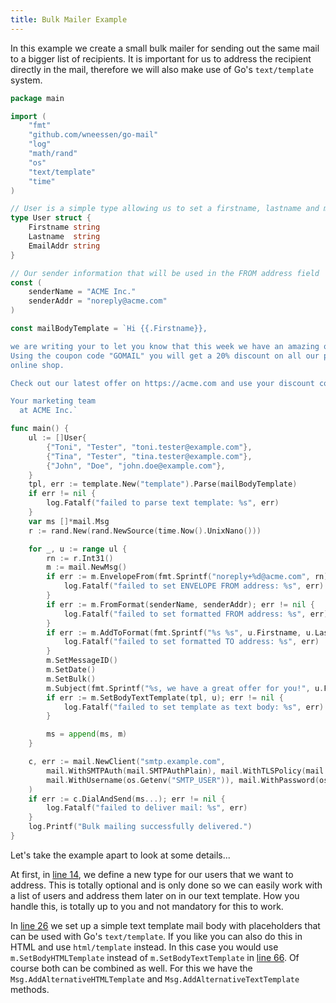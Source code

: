 ```yaml
---
title: Bulk Mailer Example
---
```


In this example we create a small bulk mailer for sending out the same mail to a bigger list of
recipients. It is important for us to address the recipient directly in the mail, therefore we will
also make use of Go's `text/template` system.

```go
package main

import (
	"fmt"
	"github.com/wneessen/go-mail"
	"log"
	"math/rand"
	"os"
	"text/template"
	"time"
)

// User is a simple type allowing us to set a firstname, lastname and mail address
type User struct {
	Firstname string
	Lastname  string
	EmailAddr string
}

// Our sender information that will be used in the FROM address field
const (
	senderName = "ACME Inc."
	senderAddr = "noreply@acme.com"
)

const mailBodyTemplate = `Hi {{.Firstname}},

we are writing your to let you know that this week we have an amazing offer for you.
Using the coupon code "GOMAIL" you will get a 20% discount on all our products in our
online shop.

Check out our latest offer on https://acme.com and use your discount code today!

Your marketing team
  at ACME Inc.`

func main() {
	ul := []User{
		{"Toni", "Tester", "toni.tester@example.com"},
		{"Tina", "Tester", "tina.tester@example.com"},
		{"John", "Doe", "john.doe@example.com"},
	}
	tpl, err := template.New("template").Parse(mailBodyTemplate)
	if err != nil {
		log.Fatalf("failed to parse text template: %s", err)
	}
	var ms []*mail.Msg
	r := rand.New(rand.NewSource(time.Now().UnixNano()))

	for _, u := range ul {
		rn := r.Int31()
		m := mail.NewMsg()
		if err := m.EnvelopeFrom(fmt.Sprintf("noreply+%d@acme.com", rn)); err != nil {
			log.Fatalf("failed to set ENVELOPE FROM address: %s", err)
		}
		if err := m.FromFormat(senderName, senderAddr); err != nil {
			log.Fatalf("failed to set formatted FROM address: %s", err)
		}
		if err := m.AddToFormat(fmt.Sprintf("%s %s", u.Firstname, u.Lastname), u.EmailAddr); err != nil {
			log.Fatalf("failed to set formatted TO address: %s", err)
		}
		m.SetMessageID()
		m.SetDate()
		m.SetBulk()
		m.Subject(fmt.Sprintf("%s, we have a great offer for you!", u.Firstname))
		if err := m.SetBodyTextTemplate(tpl, u); err != nil {
			log.Fatalf("failed to set template as text body: %s", err)
		}

		ms = append(ms, m)
	}

	c, err := mail.NewClient("smtp.example.com",
		mail.WithSMTPAuth(mail.SMTPAuthPlain), mail.WithTLSPolicy(mail.TLSMandatory),
		mail.WithUsername(os.Getenv("SMTP_USER")), mail.WithPassword(os.Getenv("SMTP_PASS")),
	)
	if err := c.DialAndSend(ms...); err != nil {
		log.Fatalf("failed to deliver mail: %s", err)
	}
	log.Printf("Bulk mailing successfully delivered.")
}
```

Let's take the example apart to look at some details...

At first, in [line 14](#hl-0-14), we define a new type for our users that we want to address. This is totally 
optional and is only done so we can easily work with a list of users and address them later on in our text 
template. How you handle this, is totally up to you and not mandatory for this to work.

In [line 26](#hl-0-26) we set up a simple text template mail body with placeholders that can be used with 
Go's `text/template`. If you like you can also do this in HTML and use `html/template` instead. In this case
you would use `m.SetBodyHTMLTemplate` instead of `m.SetBodyTextTemplate` in [line 66](#hl-0-66). Of course both
can be combined as well. For this we have the `Msg.AddAlternativeHTMLTemplate` and `Msg.AddAlternativeTextTemplate`
methods.
